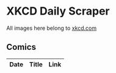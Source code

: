 # XKCD Daily Scraper

All images here belong to [xkcd.com](https://xkcd.com "xkcd.com")

## Comics

| Date       | Title                                              | Link                                                                     |
| ---------- | -------------------------------------------------- | ------------------------------------------------------------------------ |
